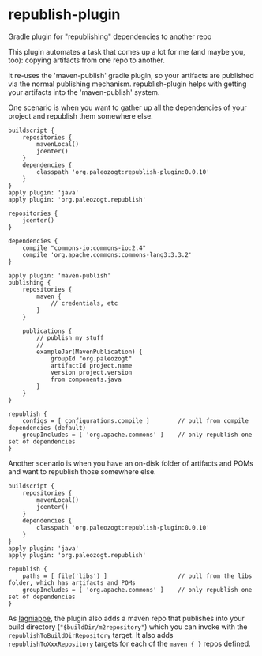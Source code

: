 # republish-plugin
Gradle plugin for "republishing" dependencies to another repo

This plugin automates a task that comes up a lot for me (and maybe you, too): copying artifacts from one repo to another.

It re-uses the 'maven-publish' gradle plugin, so your artifacts are published via the normal publishing mechanism.
republish-plugin helps with getting your artifacts into the 'maven-publish' system.

One scenario is when you want to gather up all the dependencies of your project and republish them somewhere else.

```
buildscript {
    repositories {
        mavenLocal()
        jcenter()
    }
    dependencies {
        classpath 'org.paleozogt:republish-plugin:0.0.10'
    }
}
apply plugin: 'java'
apply plugin: 'org.paleozogt.republish'

repositories {
    jcenter()
}

dependencies {
    compile "commons-io:commons-io:2.4"
    compile 'org.apache.commons:commons-lang3:3.3.2'
}

apply plugin: 'maven-publish'
publishing {
    repositories {
        maven {
            // credentials, etc
        }
    }

    publications {
        // publish my stuff
        //
        exampleJar(MavenPublication) {
            groupId "org.paleozogt"
            artifactId project.name
            version project.version
            from components.java
        }
    }
}

republish {
    configs = [ configurations.compile ]        // pull from compile dependencies (default)
    groupIncludes = [ 'org.apache.commons' ]    // only republish one set of dependencies
}
```


Another scenario is when you have an on-disk folder of artifacts and POMs and want to republish those somewhere else.


```
buildscript {
    repositories {
        mavenLocal()
        jcenter()
    }
    dependencies {
        classpath 'org.paleozogt:republish-plugin:0.0.10'
    }
}
apply plugin: 'java'
apply plugin: 'org.paleozogt.republish'

republish {
    paths = [ file('libs') ]                    // pull from the libs folder, which has artifacts and POMs
    groupIncludes = [ 'org.apache.commons' ]    // only republish one set of dependencies
}
```


As [lagniappe](https://en.wikipedia.org/wiki/Lagniappe), the plugin also adds a maven repo that publishes into your build directory (```"$buildDir/m2repository"```) which you can invoke with the ```republishToBuildDirRepository``` target.
It also adds ```republishToXxxRepository``` targets for each of the ```maven { }``` repos defined.


